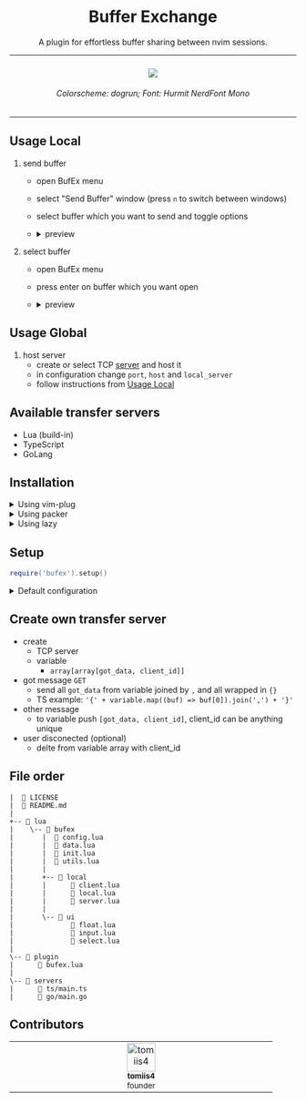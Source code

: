 <h1 align='center'>
    Buffer Exchange
</h1>

<p align='center'>
    A plugin for effortless buffer sharing between nvim sessions. 
</p>


<hr>

<h3 align='center'> <img src='https://media.discordapp.net/attachments/772927831441014847/1134530149480681472/image.png?width=993&height=497'> </h3>
<h6 align='center'> Colorscheme: dogrun; Font: Hurmit NerdFont Mono </h6>

<hr>


## Usage Local
1. send buffer
    - open BufEx menu
    - select "Send Buffer" window (press `n` to switch between windows)
    - select buffer which you want to send and toggle options
    - <details>
        <summary> preview </summary>
        
        ![send-buffer](https://github.com/tomiis4/BufEx.nvim/assets/87276646/ed2c7b18-f870-4b06-8986-4dd986dbd5a4)
    </details>

2. select buffer
    - open BufEx menu
    - press enter on buffer which you want open
    - <details>
        <summary> preview </summary>
        
        ![select-buffer](https://github.com/tomiis4/BufEx.nvim/assets/87276646/9dca69b4-b4ee-4e55-b8d5-e033b88c9b30)
    </details>


## Usage Global
1. host server
    - create or select TCP [server](https://github.com/tomiis4/BufEx.nvim/tree/main/servers) and host it
    - in configuration change `port`, `host` and `local_server`
    - follow instructions from [Usage Local](#usage-local)


## Available transfer servers
- Lua (build-in)
- TypeScript
- GoLang

## Installation

<details>
<summary> Using vim-plug </summary>

```vim
Plug 'tomiis4/BufEx.nvim'
```

</details>

<details>
<summary> Using packer </summary>

```lua
use 'tomiis4/BufEx.nvim'
```

</details>

<details>
<summary> Using lazy </summary>

```lua
{
    'tomiis4/BufEx.nvim',
    dependencies = {
        'nvim-tree/nvim-web-devicons', -- optional
    },
    lazy = true,
    config = function()
        require('bufex').setup({
            -- config
        })
    end
},
```

</details>


## Setup

```lua
require('bufex').setup()
```

<details>
<summary> Default configuration </summary>

```lua
require('hypersonic').setup({
    transfer = {
        ---@type string|nil nil = name will be random selected
        name = nil,

        ---@type string|nil password will need to be entered each time
        password = nil,
        opts = {
            allow_edit = true,
            allow_save = false, -- NOTE: WIP

            ---@type 'always'|'never'
            need_password = 'always',
            server = {
                local_server = true,
                port = 4200,
                host = '127.0.0.1',
            }
        }
    },
    float = {
        ---@type 'none'|'single'|'double'|'rounded'|'solid'|'shadow'|table
        border = 'rounded',

        ---@type number background blur: 0-100 
        winblend = 0,

        ---@type boolean allow nvim-web-devicons
        icons = true,
        keymap = {
            next_window = 'n',
            quit = 'q',
            opts = {
                toggle_save = 'S',
                toggle_edit = 'E',
                toggle_password = 'P',
                continue = 'C',
            }
        }
    }
})
```

</details>


## Create own transfer server
- create 
    - TCP server
    - variable
        - `array[array[got_data, client_id]]`
- got message `GET`
    - send all `got_data` from variable joined by `,` and all wrapped in `{}`
    - TS example: `'{' + variable.map((buf) => buf[0]).join(',') + '}'`
- other message
    - to variable push `[got_data, client_id]`, client\_id can be anything unique
- user disconected (optional)
    - delte from variable array with client\_id


## File order
```
|  📄 LICENSE
|  📄 README.md
|
+-- 📁 lua
|    \-- 📁 bufex
|       |  📄 config.lua
|       |  📄 data.lua
|       |  📄 init.lua
|       |  📄 utils.lua
|       |
|       +-- 📁 local
|       |      📄 client.lua
|       |      📄 local.lua
|       |      📄 server.lua
|       |
|       \-- 📁 ui
|              📄 float.lua
|              📄 input.lua
|              📄 select.lua
|
\-- 📁 plugin
|      📄 bufex.lua
|
\-- 📁 servers
|      📄 ts/main.ts
|      📄 go/main.go
```


## Contributors

<table>
    <tbody>
        <tr>
            <td align='center' valign='top' width='14.28%'>
                <a href='https://github.com/tomiis4'>
                <img src='https://avatars.githubusercontent.com/u/87276646?v=4' width='50px;' alt='tomiis4'/><br />
                <sub><b> tomiis4 </b></sub><br />
                <sup> founder </sup>
                </a><br/>
            </td>
        </tr>
    </tbody>
</table>

